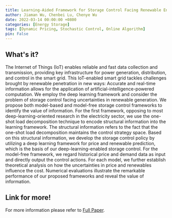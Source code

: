 ```yaml
---
title: Learning-Aided Framework for Storage Control Facing Renewable Energy
author: Jiaman Wu, Chenbei Lu, Chenye Wu
date: 2022-03-14 00:00:00 +0800
categories: [Energy Storage]
tags: [Dynamic Pricing, Stochastic Control, Online Algorithm]
pin: False
---
```


## What's it?
The Internet of Things (IoT) enables reliable and fast data collection and transmission, providing key infrastructure for power generation, distribution, and control in the smart grid. This IoT-enabled smart grid tackles challenges brought by renewable penetration in new ways: Accurate and real-time information allows for the application of artificial-intelligence-powered computation. We employ the deep learning framework and consider the problem of storage control facing uncertainties in renewable generation. We propose both model-based and model-free storage control frameworks to identify the value of information. For the first framework, opposing to most deep-learning-oriented research in the electricity sector, we use the one-shot load decomposition technique to encode structural information into the learning framework. The structural information refers to the fact that the one-shot load decomposition maintains the control strategy space. Based on this structural information, we develop the storage control policy by utilizing a deep learning framework for price and renewable prediction, which is the basis of our deep-learning-enabled storage control. For the model-free framework, we regard historical price and demand data as input and directly output the control actions. For each model, we further establish theoretical analysis on how the uncertainties in price and renewables influence the cost. Numerical evaluations illustrate the remarkable performance of our proposed frameworks and reveal the value of information.

## Link for more!
For more information please refer to [Full Paper](https://ieeexplore.ieee.org/abstract/document/9733941).
